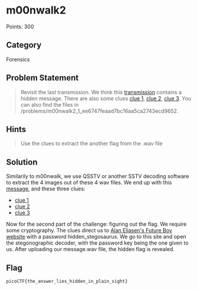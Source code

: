 # m00nwalk2
Points: 300
## Category
Forensics
## Problem Statement
> Revisit the last transmission. We think this [transmission](message.wav) contains a hidden message. There are also some clues [clue 1](clue1.wav), [clue 2](clue2.wav), [clue 3](clue3.wav). You can also find the files in /problems/m00nwalk2_1_ee6747feaad7bc16aa5ca2743ecd9652.
## Hints
> Use the clues to extract the another flag from the .wav file
## Solution
Similarily to m00nwalk, we use QSSTV or another SSTV decoding software to extract the 4 images out of these 4 wav files. We end up with this [message](message.png), and these three clues:
* [clue 1](clue1.png)
* [clue 2](clue2.png)
* [clue 3](clue3.png)

Now for the second part of the challenge: figuring out the flag. We require some cryptography. The clues direct us to [Alan Eliasen's Future Boy website](https://www.futureboy.us) with a password hidden_stegosaurus. We go to this site and open the stegonographic decoder, with the password key being the one given to us. After uploading our message.wav file, the hidden flag is revealed.
## Flag
`picoCTF{the_answer_lies_hidden_in_plain_sight}`